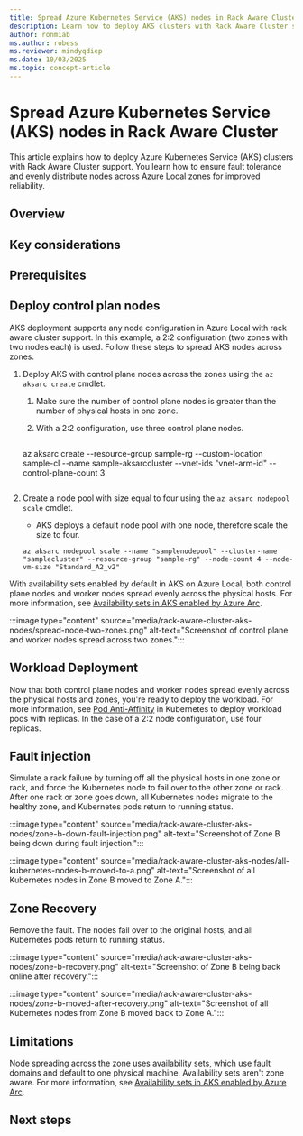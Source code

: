 ```yaml
---
title: Spread Azure Kubernetes Service (AKS) nodes in Rack Aware Cluster
description: Learn how to deploy AKS clusters with Rack Aware Cluster support to ensure fault tolerance and evenly distribute nodes across Azure Local zones.
author: ronmiab
ms.author: robess
ms.reviewer: mindyqdiep
ms.date: 10/03/2025
ms.topic: concept-article
---
```


# Spread Azure Kubernetes Service (AKS) nodes in Rack Aware Cluster

This article explains how to deploy Azure Kubernetes Service (AKS) clusters with Rack Aware Cluster support. You learn how to ensure fault tolerance and evenly distribute nodes across Azure Local zones for improved reliability.

## Overview

## Key considerations

## Prerequisites

## Deploy control plan nodes

AKS deployment supports any node configuration in Azure Local with rack aware cluster support. In this example, a 2:2 configuration (two zones with two nodes each) is used. Follow these steps to spread AKS nodes across zones.

1. Deploy AKS with control plane nodes across the zones using the `az aksarc create` cmdlet.
    1. Make sure the number of control plane nodes is greater than the number of physical hosts in one zone.
    1. With a 2:2 configuration, use three control plane nodes.

        ```azurecli
    az aksarc create --resource-group sample-rg --custom-location sample-cl --name sample-aksarccluster --vnet-ids "vnet-arm-id" --control-plane-count 3
    ```

2. Create a node pool with size equal to four using the `az aksarc nodepool scale` cmdlet.
    - AKS deploys a default node pool with one node, therefore scale the size to four.

    ```azurecli
    az aksarc nodepool scale --name "samplenodepool" --cluster-name "samplecluster" --resource-group "sample-rg" --node-count 4 --node-vm-size "Standard_A2_v2" 
    ```

With availability sets enabled by default in AKS on Azure Local, both control plane nodes and worker nodes spread evenly across the physical hosts. For more information, see [Availability sets in AKS enabled by Azure Arc](/azure/aks/aksarc/availability-sets).

:::image type="content" source="media/rack-aware-cluster-aks-nodes/spread-node-two-zones.png" alt-text="Screenshot of control plane and worker nodes spread across two zones.":::

## Workload Deployment

Now that both control plane nodes and worker nodes spread evenly across the physical hosts and zones, you're ready to deploy the workload. For more information, see [Pod Anti-Affinity](https://kubernetes.io/docs/concepts/scheduling-eviction/assign-pod-node/#more-practical-use-cases) in Kubernetes to deploy workload pods with replicas. In the case of a 2:2 node configuration, use four replicas.

## Fault injection

Simulate a rack failure by turning off all the physical hosts in one zone or rack, and force the Kubernetes node to fail over to the other zone or rack. After one rack or zone goes down, all Kubernetes nodes migrate to the healthy zone, and Kubernetes pods return to running status.

:::image type="content" source="media/rack-aware-cluster-aks-nodes/zone-b-down-fault-injection.png" alt-text="Screenshot of Zone B being down during fault injection.":::

:::image type="content" source="media/rack-aware-cluster-aks-nodes/all-kubernetes-nodes-b-moved-to-a.png" alt-text="Screenshot of all Kubernetes nodes in Zone B moved to Zone A.":::

## Zone Recovery

Remove the fault. The nodes fail over to the original hosts, and all Kubernetes pods return to running status.

:::image type="content" source="media/rack-aware-cluster-aks-nodes/zone-b-recovery.png" alt-text="Screenshot of Zone B being back online after recovery.":::

:::image type="content" source="media/rack-aware-cluster-aks-nodes/zone-b-moved-after-recovery.png" alt-text="Screenshot of all Kubernetes nodes from Zone B moved back to Zone A.":::

## Limitations

Node spreading across the zone uses availability sets, which use fault domains and default to one physical machine. Availability sets aren't zone aware. For more information, see [Availability sets in AKS enabled by Azure Arc](/azure/aks/aksarc/availability-sets).

## Next steps

